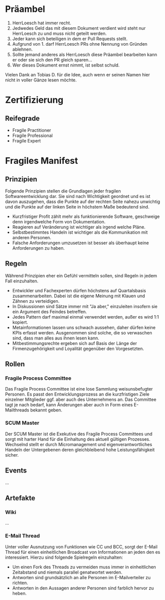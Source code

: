 # Präambel
1. HerrLoesch hat immer recht.
2. Jedwedes Geld das mit diesem Dokument verdient wird steht nur HerrLoesch zu und muss nicht geteilt werden.
3. Jeder kann sich beteiligen in dem er Pull Requests stellt.
4. Aufgrund von 1. darf HerrLoesch PRs ohne Nennung von Gründen ablehnen.
5. Sollte jemand anderes als HerrLoesch diese Präambel bearbeiten kann er oder sie sich den PR gleich sparen...
6. Wer dieses Dokument ernst nimmt, ist selbst schuld.

Vielen Dank an Tobias D. für die Idee, auch wenn er seinen Namen hier nicht in voller Gänze lesen möchte.

# Zertifizierung
## Reifegrade
* Fragile Practitioner
* Fragile Professional 
* Fragile Expert


# Fragiles Manifest
## Prinzipien
Folgende Prinzipien stellen die Grundlagen jeder fragilen Softwareentwicklung dar. Sie sind nach Wichtigkeit geordnet und es ist davon auszugehen, dass die Punkte auf der rechten Seite nahezu unwichtig und die Punkte auf der linken Seite in höchstem Maße bedeutend sind.

* Kurzfristiger Profit zählt mehr als funktionierende Software, geschweige denn irgendwelche Form von Dokumentation.
* Reagieren auf Veränderung ist wichtiger als irgend welche Pläne.
* Selbstbestimmtes Handeln ist wichtiger als die Kommunikation mit anderen Personen.
* Falsche Anforderungen umzusetzen ist besser als überhaupt keine Anforderungen zu haben.

## Regeln
Während Prinzipien eher ein Gefühl vermitteln sollen, sind Regeln in jedem Fall einzuhalten.

* Entwickler und Fachexperten dürfen höchstens auf Quartalsbasis zusammenarbeiten. Dabei ist die eigene Meinung mit Klauen und Zähnen zu verteidigen.
* In Diskussionen sind Sätze immer mit "Ja aber," einzuleiten insofern sie ein Argument des Feindes betreffen.
* Jedes Pattern darf maximal einmal verwendet werden, außer es wird 1:1 kopiert.
* Metainformationen lassen uns schwach aussehen, daher dürfen keine KPIs erfasst werden. Ausgenommen sind solche, die so verwaschen sind, dass man alles aus ihnen lesen kann.
* Mitbestimmungsrechte ergeben sich auf Basis der Länge der Firmenzugehörigkeit und Loyalität gegenüber den Vorgesetzten.

## Rollen
### Fragile Process Committee
Das Fragile Process Committee ist eine lose Sammlung weisunsbefugter Personen. Es passt den Entwicklungsprozess an die kurzfristigen Ziele einzelner Mitglieder ggf. aber auch des Unternehmens an. Das Committee tagt je nach bedarf, kann Änderungen aber auch in Form eines E-Mailthreads bekannt geben.

### SCUM Master
Der SCUM Master ist die Exekutive des Fragile Process Committees und sorgt mit harter Hand für die Einhaltung des aktuell gültigen Prozesses. Wechselnd stellt er durch Micromanagement und eigenverantwortliches Handeln der Untergebenen deren gleichbleibend hohe Leistungsfähigkeit sicher.

## Events
...

## Artefakte
### Wiki
...

### E-Mail Thread
Unter voller Ausnutzung von Funktionen wie CC und BCC, sorgt der E-Mail Thread für einen einheitlichen Broadcast von Informationen an jeden den es interessiert. Hierzu sind folgende Spielregeln einzuhalten:
* Um einen Fork des Threads zu vermeiden muss immer in einheitlichen Zeitabstand und niemals parallel genatwortet werden.
* Antworten sind grundsätzlich an alle Personen im E-Mailverteiler zu richten.
* Antworten in den Aussagen anderer Personen sind farblich hervor zu heben.
